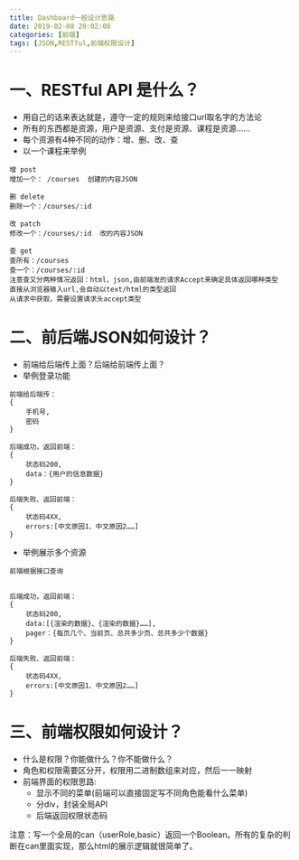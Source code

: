 ```yaml
---
title: Dashboard一般设计思路
date: 2019-02-08 20:02:08
categories: [前端]
tags: [JSON,RESTful,前端权限设计]
---
```


# 一、RESTful API 是什么？

- 用自己的话来表达就是，遵守一定的规则来给接口url取名字的方法论
- 所有的东西都是资源，用户是资源、支付是资源、课程是资源……
- 每个资源有4种不同的动作：增、删、改、查
- 以一个课程来举例

```
增 post 
增加一个： /courses  创建的内容JSON

删 delete
删除一个：/courses/:id

改 patch
修改一个：/courses/:id  改的内容JSON

查 get 
查所有：/courses
查一个：/courses/:id
注意查又分两种情况返回：html，json,由前端发的请求Accept来确定具体返回哪种类型
直接从浏览器输入url,会自动以text/html的类型返回
从请求中获取，需要设置请求头accept类型
```

# 二、前后端JSON如何设计？

- 前端给后端传上面？后端给前端传上面？
- 举例登录功能

```
前端给后端传：
{
    手机号,
    密码
}

后端成功，返回前端：
{
    状态码200,
    data：{用户的信息数据}
}

后端失败、返回前端：
{
    状态码4XX,
    errors:[中文原因1、中文原因2……]
}
```

- 举例展示多个资源

```
前端根据接口查询


后端成功，返回前端：
{
    状态码200,
    data:[{渲染的数据}、{渲染的数据}……],
    pager：{每页几个、当前页、总共多少页、总共多少个数据}
}

后端失败、返回前端：
{
    状态码4XX,
    errors:[中文原因1、中文原因2……]
}
```

# 三、前端权限如何设计？

- 什么是权限？你能做什么？你不能做什么？
- 角色和权限需要区分开，权限用二进制数组来对应，然后一一映射
- 前端界面的权限思路:
    - 显示不同的菜单(前端可以直接固定写不同角色能看什么菜单)
    - 分div，封装全局API
    - 后端返回权限状态码

注意：写一个全局的can（userRole,basic）返回一个Boolean。所有的复杂的判断在can里面实现，那么html的展示逻辑就很简单了。